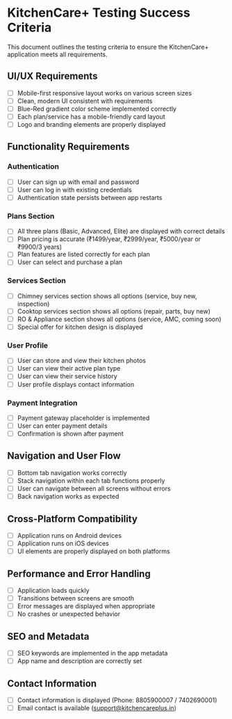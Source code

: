 # KitchenCare+ Testing Success Criteria

This document outlines the testing criteria to ensure the KitchenCare+ application meets all requirements.

## UI/UX Requirements

- [ ] Mobile-first responsive layout works on various screen sizes
- [ ] Clean, modern UI consistent with requirements
- [ ] Blue-Red gradient color scheme implemented correctly
- [ ] Each plan/service has a mobile-friendly card layout
- [ ] Logo and branding elements are properly displayed

## Functionality Requirements

### Authentication
- [ ] User can sign up with email and password
- [ ] User can log in with existing credentials
- [ ] Authentication state persists between app restarts

### Plans Section
- [ ] All three plans (Basic, Advanced, Elite) are displayed with correct details
- [ ] Plan pricing is accurate (₹1499/year, ₹2999/year, ₹5000/year or ₹9900/3 years)
- [ ] Plan features are listed correctly for each plan
- [ ] User can select and purchase a plan

### Services Section
- [ ] Chimney services section shows all options (service, buy new, inspection)
- [ ] Cooktop services section shows all options (repair, parts, buy new)
- [ ] RO & Appliance section shows all options (service, AMC, coming soon)
- [ ] Special offer for kitchen design is displayed

### User Profile
- [ ] User can store and view their kitchen photos
- [ ] User can view their active plan type
- [ ] User can view their service history
- [ ] User profile displays contact information

### Payment Integration
- [ ] Payment gateway placeholder is implemented
- [ ] User can enter payment details
- [ ] Confirmation is shown after payment

## Navigation and User Flow

- [ ] Bottom tab navigation works correctly
- [ ] Stack navigation within each tab functions properly
- [ ] User can navigate between all screens without errors
- [ ] Back navigation works as expected

## Cross-Platform Compatibility

- [ ] Application runs on Android devices
- [ ] Application runs on iOS devices
- [ ] UI elements are properly displayed on both platforms

## Performance and Error Handling

- [ ] Application loads quickly
- [ ] Transitions between screens are smooth
- [ ] Error messages are displayed when appropriate
- [ ] No crashes or unexpected behavior

## SEO and Metadata

- [ ] SEO keywords are implemented in the app metadata
- [ ] App name and description are correctly set

## Contact Information

- [ ] Contact information is displayed (Phone: 8805900007 / 7402690001)
- [ ] Email contact is available (support@kitchencareplus.in)
